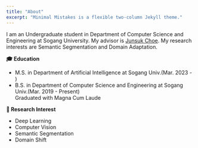 ```yaml
---
title: "About"
excerpt: "Minimal Mistakes is a flexible two-column Jekyll theme."
---
```


I am an Undergraduate student in Department of Computer Science and Engineering at Sogang University. My advisor is [Junsuk Choe](https://sites.google.com/site/junsukchoe/). My research interests are Semantic Segmentation and Domain Adaptation.


**🎓 Education**

  - M.S. in Department of Artificial Intelligence at Sogang Univ.(Mar. 2023 - )  
  - B.S. in Department of Computer Science and Engineering at Sogang Univ.(Mar. 2019 - Present)<br>
    Graduated with Magna Cum Laude

**📗 Research Interest**

  - Deep Learning
  - Computer Vision
  - Semantic Segmentation
  - Domain Shift
